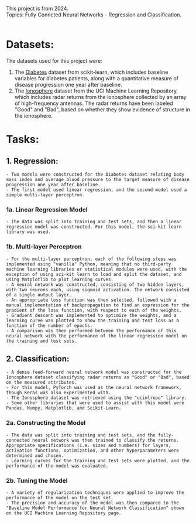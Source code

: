This project is from 2024.<br/>
Topics: Fully Conncted Neural Networks - Regression and Classification.<br/><br/>
# Datasets:
The datasets used for this project were:<br/>
  1. The [Diabetes](https://scikit-learn.org/stable/datasets/toy_dataset.html#diabetes-dataset) dataset from scikit-learn, which includes baseline variables for diabetes patients, along with a quantitative measure of disease progression one year after baseline.<br/>
  2. The [Ionosphere](https://archive.ics.uci.edu/dataset/52/ionosphere) dataset from the UCI Machine Learning Repository, which includes radar returns from the ionosphere collected by an array of high-frequency antennas. The radar returns have been labeled "Good" and "Bad", based on whether they show evidence of structure in the ionosphere.<br/>

# Tasks:
  ## 1. Regression:
    - Two models were constructed for the Diabetes dataset relating body mass index and average blood pressure to the target measure of disease progression one year after baseline.
    - The first model used linear regression, and the second model used a simple multi-layer perceptron.
  ### 1a. Linear Regression Model
    - The data was split into training and test sets, and then a linear regression model was constructed. For this model, the sci-kit learn library was used.
  ### 1b. Multi-layer Perceptron
    - For the multi-layer perceptron, each of the following steps was implemented using "vanilla" Python, meaning that no third-party machine learning libraries or statistical modules were used, with the exception of using sci-kit learn to load and split the dataset, and using Matplotlib to plot learning curves.
    - A neural network was constructed, consisting of two hidden layers, with two neurons each, using sigmoid activation. The network consisted of a single output layer.
    - An appropriate loss function was then selected, followed with a manual implementation of backpropagation to find an expression for the gradient of the loss function, with respect to each of the weights.
    - Gradient descent was implemented to optimize the weights, and a learning curve was plotted to show the training and test loss as a function of the number of epochs.
    - A comparison was then performed between the performance of this neural network with the performance of the linear regression model on the training and test sets.
  ## 2. Classification:
    - A dense feed-forward neural network model was constructed for the Ionosphere dataset classifying radar returns as "Good" or "Bad", based on the measured attributes.
    - For this model, PyTorch was used as the neural network framework, though Keras was also experimented with.
    - The Ionosphere dataset was retrieved using the "ucimlrepo" library.
    - Some other libraries that were used to assist with this model were Pandas, Numpy, Matplotlib, and Scikit-Learn.
  ### 2a. Constructing the Model
    - The data was split into training and test sets, and the fully-connected neural network was then trained to classify the returns. Appropriate specifications (i.e. sizes and numbers) for layers, activation functions, optimization, and other hyperparameters were determined and chosen.
    - Learning curves for the training and test sets were plotted, and the performance of the model was evaluated.
  ### 2b. Tuning the Model
    - A variety of regularization techniques were applied to improve the performance of the model on the test set.
    - The precision and accuracy of the model was then compared to the "Baseline Model Performance for Neural Network Classification" shown on the UCI Machine Learning Repository page.
